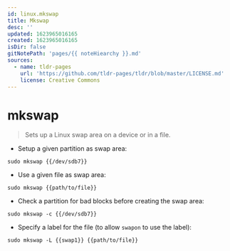```yaml
---
id: linux.mkswap
title: Mkswap
desc: ''
updated: 1623965016165
created: 1623965016165
isDir: false
gitNotePath: 'pages/{{ noteHiearchy }}.md'
sources:
  - name: tldr-pages
    url: 'https://github.com/tldr-pages/tldr/blob/master/LICENSE.md'
    license: Creative Commons
---
```

# mkswap

> Sets up a Linux swap area on a device or in a file.

- Setup a given partition as swap area:

`sudo mkswap {{/dev/sdb7}}`

- Use a given file as swap area:

`sudo mkswap {{path/to/file}}`

- Check a partition for bad blocks before creating the swap area:

`sudo mkswap -c {{/dev/sdb7}}`

- Specify a label for the file (to allow `swapon` to use the label):

`sudo mkswap -L {{swap1}} {{path/to/file}}`


